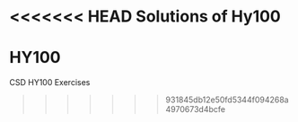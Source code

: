 <<<<<<< HEAD
Solutions of Hy100
=======
# HY100
CSD HY100 Exercises
>>>>>>> 931845db12e50fd5344f094268a4970673d4bcfe

